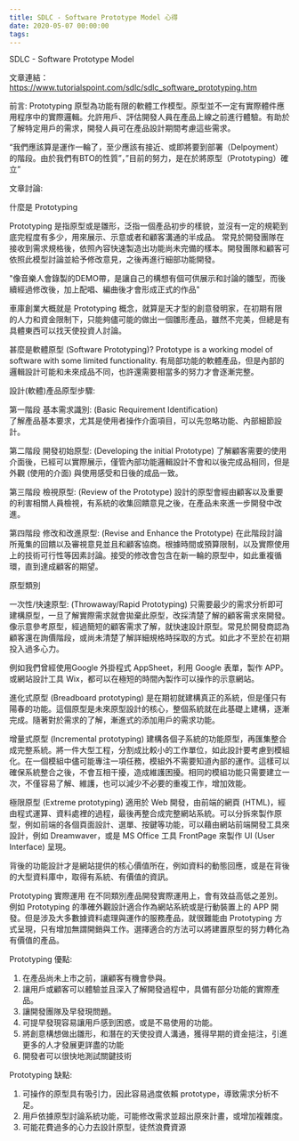 ```yaml
---
title: SDLC - Software Prototype Model 心得
date: 2020-05-07 00:00:00
tags:
---
```


SDLC - Software Prototype Model

文章連結：
https://www.tutorialspoint.com/sdlc/sdlc_software_prototyping.htm



前言:
Prototyping 原型為功能有限的軟體工作模型。原型並不一定有實際體件應用程序中的實際邏輯。允許用戶、評估開發人員在產品上線之前進行體驗。有助於了解特定用戶的需求，開發人員可在產品設計期間考慮這些需求。

“我們應該算是運作一輪了，至少應該有接近、或即將要到部署（Delpoyment）的階段。由於我們有BTO的性質”，”目前的努力，是在於將原型（Prototyping）確立”


文章討論:

什麼是 Prototyping


Prototyping 是指原型或是雛形，泛指一個產品初步的樣貌，並沒有一定的規範到底完程度有多少，用來展示、示意或者和顧客溝通的半成品。 常見於開發團隊在接收到需求規格後，依照內容快速製造出功能尚未完備的樣本。開發團隊和顧客可依照此模型討論並給予修改意見，之後再進行細部功能開發。


"像音樂人會錄製的DEMO帶，是讓自己的構想有個可供展示和討論的雛型，而後續經過修改後，加上配唱、編曲後才會形成正式的作品"

車庫創業大概就是 Prototyping 概念，就算是天才型的創意發明家，在初期有限的人力和資金限制下，只能夠儘可能的做出一個雛形產品，雖然不完美，但總是有具體東西可以找天使投資人討論。

甚麼是軟體原型 (Software Prototyping)?  Prototype is a working model of software with some limited functionality. 有局部功能的軟體產品，但是內部的邏輯設計可能和未來成品不同，也許還需要相當多的努力才會逐漸完整。


設計(軟體)產品原型步驟:

第一階段
基本需求識別: (Basic Requirement Identification)  
了解產品基本要求，尤其是使用者操作介面項目，可以先忽略功能、內部細節設計。


第二階段
開發初始原型: (Developing the initial Prototype)
了解顧客需要的使用介面後，已經可以實際展示，僅管內部功能邏輯設計不會和以後完成品相同，但是外觀 (使用的介面) 與使用感受和日後的成品一致。


第三階段
檢視原型: (Review of the Prototype)
設計的原型會經由顧客以及重要的利害相關人員檢視，有系統的收集回饋意見之後，在產品未來進一步開發中改進。


第四階段
修改和改進原型: (Revise and Enhance the Prototype) 
在此階段討論所蒐集的回饋以及審視意見並且和顧客協商。根據時間或預算限制，以及實際使用上的技術可行性等因素討論。接受的修改會包含在新一輪的原型中，如此重複循環，直到達成顧客的期望。


 
原型類別

 一次性/快速原型: (Throwaway/Rapid Prototyping)
只需要最少的需求分析即可建構原型，一旦了解實際需求就會拋棄此原型，改採清楚了解的顧客需求來開發。像示意參考原型，經過簡短的顧客需求了解，就快速設計原型。常見於開發商認為顧客還在詢價階段，或尚未清楚了解詳細規格時採取的方式。如此才不至於在初期投入過多心力。

例如我們曾經使用Google 外掛程式 AppSheet，利用 Google 表單，製作 APP。或網站設計工具 Wix，都可以在極短的時間內製作可以操作的示意網站。


進化式原型 (Breadboard prototyping)
是在期初就建構真正的系統，但是僅只有陽春的功能。這個原型是未來原型設計的核心，整個系統就在此基礎上建構，逐漸完成。隨著對於需求的了解，漸進式的添加用戶的需求功能。 


增量式原型 (Incremental prototyping)
建構各個子系統的功能原型，再匯集整合成完整系統。將一件大型工程，分割成比較小的工作單位，如此設計要考慮到模組化。在一個模組中儘可能專注一項任務，模組外不需要知道內部的運作。這樣可以確保系統整合之後，不會互相干擾，造成維護困擾。相同的模組功能只需要建立一次，不僅容易了解、維護，也可以減少不必要的重複工作，增加效能。



極限原型 (Extreme prototyping)
適用於 Web 開發，由前端的網頁 (HTML)，經由程式運算、資料處裡的過程，最後再整合成完整網站系統。可以分拆來製作原型，例如前端的各個頁面設計、選單、按鍵等功能，可以藉由網站前端開發工具來設計，例如 Dreamwaver，或是 MS Office 工具 FrontPage 來製作 UI (User Interface) 呈現。

背後的功能設計才是網站提供的核心價值所在，例如資料的動態回應，或是在背後的大型資料庫中，取得有系統、有價值的資訊。


Prototyping 實際運用
在不同類別產品開發實際運用上，會有效益高低之差別。例如 Prototyping 的準確外觀設計適合作為網站系統或是行動裝置上的 APP 開發。但是涉及大多數據資料處理與運作的服務產品，就很難能由 Prototyping 方式呈現，只有增加無謂開銷與工作。選擇適合的方法可以將建置原型的努力轉化為有價值的產品。


Prototyping 優點: 
1. 在產品尚未上市之前，讓顧客有機會參與。
2. 讓用戶或顧客可以體驗並且深入了解開發過程中，具備有部分功能的實際產品。 
3. 讓開發團隊及早發現問題。
4. 可提早發現容易讓用戶感到困惑，或是不易使用的功能。
5. 將創意構想做出雛形，和潛在的天使投資人溝通，獲得早期的資金挹注，引進更多的人才發展更詳盡的功能
6. 開發者可以很快地測試關鍵技術

Prototyping 缺點: 

1. 可操作的原型具有吸引力，因此容易過度依賴 prototype，導致需求分析不足。
2. 用戶依據原型討論系統功能，可能修改需求並超出原來計畫，或增加複雜度。
3. 可能花費過多的心力去設計原型，徒然浪費資源







